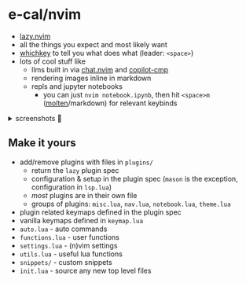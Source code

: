 # e-cal/nvim

- [lazy.nvim](https://github.com/folke/lazy.nvim)
- all the things you expect and most likely want
- [whichkey](https://github.com/folke/which-key.nvim) to tell you what does what (leader: `<space>`)
- lots of cool stuff like
  - llms built in via [chat.nvim](https://github.com/e-cal/chat.nvim) and [copilot-cmp](https://github.com/zbirenbaum/copilot-cmp)
  - rendering images inline in markdown
  - repls and jupyter notebooks 
    - you can just `nvim notebook.ipynb`, then hit `<space>m` ([molten](https://github.com/benlubas/molten-nvim)/markdown) for relevant keybinds


<details>
  <summary>screenshots 👀</summary>
  
  ![image](https://github.com/user-attachments/assets/e6998091-abac-4fbb-a856-b4c12c5bbf4a)
  
  ![image](https://github.com/user-attachments/assets/8d25776f-fc6b-4ee4-b5be-137efd0448e8)
  
  ![image](https://github.com/user-attachments/assets/ab752443-f1f3-4d9a-9836-dafd8aed6cd8)

</details>



## Make it yours

- add/remove plugins with files in `plugins/`
  - return the `lazy` plugin spec
  - configuration & setup in the plugin spec (`mason` is the exception, configuration in `lsp.lua`)
  - _most_ plugins are in their own file
  - groups of plugins: `misc.lua`, `nav.lua`, `notebook.lua`, `theme.lua`
- plugin related keymaps defined in the plugin spec
- vanilla keymaps defined in `keymap.lua`
- `auto.lua` - auto commands
- `functions.lua` - user functions
- `settings.lua` - (n)vim settings
- `utils.lua` - useful lua functions
- `snippets/` - custom snippets
- `init.lua` - source any new top level files
